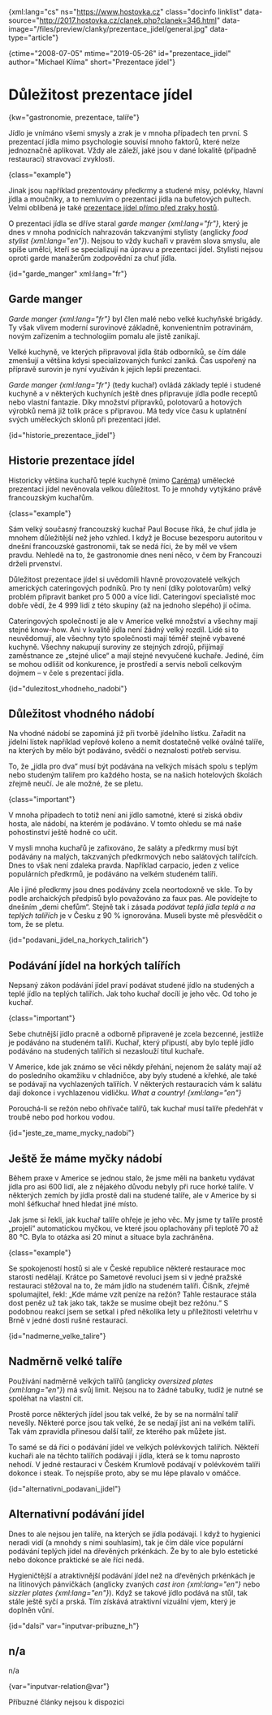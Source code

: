 
{xml:lang="cs" ns="https://www.hostovka.cz" class="docinfo linklist" data-source="http://2017.hostovka.cz/clanek.php?clanek=346.html" data-image="/files/preview/clanky/prezentace_jidel/general.jpg" data-type="article"}

{ctime="2008-07-05" mtime="2019-05-26" id="prezentace_jidel" author="Michael Klíma" short="Prezentace jídel"}

# Důležitost prezentace jídel

<!-- generated attribute kw by user_updatekw.sh on 2020-07-05, do not edit -->

{kw="gastronomie, prezentace, talíře"}

Jídlo je vnímáno všemi smysly a zrak je v mnoha případech ten první. S prezentací jídla mimo psychologie souvisí mnoho faktorů, které nelze jednoznačně aplikovat. Vždy ale záleží, jaké jsou v dané lokalitě (případně restauraci) stravovací zvyklosti.

{class="example"}

Jinak jsou například prezentovány předkrmy a studené mísy, polévky, hlavní jídla a moučníky, a to nemluvím o prezentaci jídla na bufetových pultech. Velmi oblíbená je také [prezentace jídel přímo před zraky hostů][1].

O prezentaci jídla se dříve staral _garde manger {xml:lang="fr"}_, který je dnes v mnoha podnicích nahrazován takzvanými stylisty (anglicky _food stylist {xml:lang="en"}_). Nejsou to vždy kuchaři v pravém slova smyslu, ale spíše umělci, kteří se specializují na úpravu a prezentaci jídel. Stylisti nejsou oproti garde manažerům zodpovědní za chuť jídla.

{id="garde_manger" xml:lang="fr"}

## Garde manger

_Garde manger {xml:lang="fr"}_ byl člen malé nebo velké kuchyňské brigády. Ty však vlivem moderní surovinové základně, konvenientním potravinám, novým zařízením a technologiím pomalu ale jistě zanikají.

Velké kuchyně, ve kterých připravoval jídla štáb odborníků, se čím dále zmenšují a většina kdysi specializovaných funkcí zaniká. Čas uspořený na přípravě surovin je nyní využíván k jejich lepší prezentaci.

_Garde manger {xml:lang="fr"}_ (tedy kuchař) ovládá základy teplé i studené kuchyně a v některých kuchyních ještě dnes připravuje jídla podle receptů nebo vlastní fantazie. Díky množství přípravků, polotovarů a hotových výrobků nemá již tolik práce s přípravou. Má tedy více času k uplatnění svých uměleckých sklonů při prezentaci jídel.

{id="historie\_prezentace\_jidel"}

## Historie prezentace jídel

Historicky většina kuchařů teplé kuchyně (mimo [Caréma][2]) umělecké prezentaci jídel nevěnovala velkou důležitost. To je mnohdy vytýkáno právě francouzským kuchařům.

{class="example"}

Sám velký současný francouzský kuchař Paul Bocuse říká, že chuť jídla je mnohem důležitější než jeho vzhled. I když je Bocuse bezesporu autoritou v dnešní francouzské gastronomii, tak se nedá říci, že by měl ve všem pravdu. Nehledě na to, že gastronomie dnes není něco, v čem by Francouzi drželi prvenství.

Důležitost prezentace jídel si uvědomili hlavně provozovatelé velkých amerických cateringových podniků. Pro ty není (díky polotovarům) velký problém připravit banket pro 5 000 a více lidí. Cateringoví specialisté moc dobře vědí, že 4 999 lidí z této skupiny (až na jednoho slepého) jí očima.

Cateringových společností je ale v Americe velké množství a všechny mají stejné know-how. Ani v kvalitě jídla není žádný velký rozdíl. Lidé si to neuvědomují, ale všechny tyto společnosti mají téměř stejně vybavené kuchyně. Všechny nakupují suroviny ze stejných zdrojů, přijímají zaměstnance ze „stejné ulice“ a mají stejné nevyučené kuchaře. Jediné, čím se mohou odlišit od konkurence, je prostředí a servis neboli celkovým dojmem – v čele s prezentací jídla.

{id="dulezitost\_vhodneho\_nadobi"}

## Důležitost vhodného nádobí

Na vhodné nádobí se zapomíná již při tvorbě jídelního lístku. Zařadit na jídelní lístek například vepřové koleno a nemít dostatečně velké oválné talíře, na kterých by mělo být podáváno, svědčí o neznalosti potřeb servisu.

To, že „jídla pro dva“ musí být podávána na velkých mísách spolu s teplým nebo studeným talířem pro každého hosta, se na našich hotelových školách zřejmě neučí. Je ale možné, že se pletu.

{class="important"}

V mnoha případech to totiž není ani jídlo samotné, které si získá obdiv hosta, ale nádobí, na kterém je podáváno. V tomto ohledu se má naše pohostinství ještě hodně co učit.

V mysli mnoha kuchařů je zafixováno, že saláty a předkrmy musí být podávány na malých, takzvaných předkrmových nebo salátových talířcích. Dnes to však není zdaleka pravda. Například carpacio, jeden z velice populárních předkrmů, je podáváno na velkém studeném talíři.

Ale i jiné předkrmy jsou dnes podávány zcela neortodoxně ve skle. To by podle archaických předpisů bylo považováno za faux pas. Ale povídejte to dnešním „demi chefům“. Stejně tak i zásada _podávat teplá jídla teplá a na teplých talířích_ je v Česku z 90 % ignorována. Museli byste mě přesvědčit o tom, že se pletu.

{id="podavani\_jidel\_na\_horkych\_talirich"}

## Podávání jídel na horkých talířích

Nepsaný zákon podávání jídel praví podávat studené jídlo na studených a teplé jídlo na teplých talířích. Jak toho kuchař docílí je jeho věc. Od toho je kuchař.

{class="important"}

Sebe chutnější jídlo pracně a odborně připravené je zcela bezcenné, jestliže je podáváno na studeném talíři. Kuchař, který připustí, aby bylo teplé jídlo podáváno na studených talířích si nezaslouží titul kuchaře.

V Americe, kde jak známo se věci někdy přehání, nejenom že saláty mají až do posledního okamžiku v chladničce, aby byly studené a křehké, ale také se podávají na vychlazených talířích. V některých restauracích vám k salátu dají dokonce i vychlazenou vidličku. _What a country! {xml:lang="en"}_

Porouchá-li se režón nebo ohřívače talířů, tak kuchař musí talíře předehřát v troubě nebo pod horkou vodou.

{id="jeste\_ze\_mame\_mycky\_nadobi"}

## Ještě že máme myčky nádobí

Během praxe v Americe se jednou stalo, že jsme měli na banketu vydávat jídla pro asi 600 lidí, ale z nějakého důvodu nebyly při ruce horké talíře. V některých zemích by jídla prostě dali na studené talíře, ale v Americe by si mohl šéfkuchař hned hledat jiné místo.

Jak jsme si řekli, jak kuchař talíře ohřeje je jeho věc. My jsme ty talíře prostě „projeli“ automatickou myčkou, ve které jsou oplachovány při teplotě 70 až 80 °C. Byla to otázka asi 20 minut a situace byla zachráněna.

{class="example"}

Se spokojeností hostů si ale v České republice některé restaurace moc starostí nedělají. Krátce po Sametové revoluci jsem si v jedné pražské restauraci stěžoval na to, že mám jídlo na studeném talíři. Číšník, zřejmě spolumajitel, řekl: „Kde máme vzít peníze na režón? Tahle restaurace stála dost peněz už tak jako tak, takže se musíme obejít bez režónu.“ S podobnou reakcí jsem se setkal i před několika lety u příležitosti veletrhu v Brně v jedné dosti rušné restauraci.

{id="nadmerne\_velke\_talire"}

## Nadměrně velké talíře

Používání nadměrně velkých talířů (anglicky _oversized plates {xml:lang="en"}_) má svůj limit. Nejsou na to žádné tabulky, tudíž je nutné se spoléhat na vlastní cit.

Prostě porce některých jídel jsou tak velké, že by se na normální talíř nevešly. Některé porce jsou tak velké, že se nedají jíst ani na velkém talíři. Tak vám zpravidla přinesou další talíř, ze kterého pak můžete jíst.

To samé se dá říci o podávání jídel ve velkých polévkových talířích. Někteří kuchaři ale na těchto talířích podávají i jídla, která se k tomu naprosto nehodí. V jedné restauraci v Českém Krumlově podávají v polévkovém talíři dokonce i steak. To nejspíše proto, aby se mu lépe plavalo v omáčce.

{id="alternativni\_podavani\_jidel"}

## Alternativní podávání jídel

Dnes to ale nejsou jen talíře, na kterých se jídla podávají. I když to hygienici neradi vidí (a mnohdy s nimi souhlasím), tak je čím dále více populární podávání teplých jídel na dřevěných prkénkách. Že by to ale bylo estetické nebo dokonce praktické se ale říci nedá.

Hygieničtější a atraktivnější podávání jídel než na dřevěných prkénkách je na litinových pánvičkách (anglicky zvaných _cast iron {xml:lang="en"}_ nebo _sizzler plates {xml:lang="en"}_). Když se takové jídlo podává na stůl, tak stále ještě syčí a prská. Tím získává atraktivní vizuální vjem, který je doplněn vůní.

{id="dalsi" var="inputvar-pribuzne_h"}

## n/a

n/a

{var="inputvar-relation@var"}

Příbuzné články nejsou k dispozici

 [1]: /jevistni_kuchyne
 [2]: /careme


